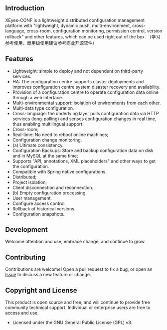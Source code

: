 
## Introduction
XEyes-CONF is a lightweight distributed configuration management platform with "lightweight, dynamic push, multi-environment, cross-language, cross-room, configuration monitoring, permission control, version rollback" and other features, which can be used right out of the box.
（学习参考使用，商用级使用建议参考商业开源软件）

## Features
- Lightweight: simple to deploy and not dependent on third-party services.
- HA: The configuration centre supports cluster deployments and improves configuration centre system disaster recovery and availability.
- Provision of a configuration centre to operate configuration data online through a web interface.
- Multi-environmental support: isolation of environments from each other.
- Multi-data type configuration.
- Cross-language: the underlying layer pulls configuration data via HTTP services (long-polling) and senses configuration changes in real time, thus enabling multilingual support.
- Cross-room;
- Real-time: No need to reboot online machines;
- Configuration change monitoring.
- (a) Ultimate consistency.
- Configuration Backups: Store and backup configuration data on disk and in MySQL at the same time;
- Supports "API, annotations, XML placeholders" and other ways to get the configuration.
- Compatible with Spring native configurations. 
- Distributed;
- Project isolation;
- Client disconnection and reconnection.
- (b) Empty configuration processing.
- User management.
- Configure access control.
- Rollback of historical versions.
- Configuration snapshots.

## Development

Welcome attention and use, embrace change, and continue to grow.


## Contributing
Contributions are welcome! Open a pull request to fix a bug, or open an [Issue](https://github.com/wyfish/xeyes-conf/issues/) to discuss a new feature or change.


## Copyright and License
This product is open source and free, and will continue to provide free community technical support. Individual or enterprise users are free to access and use.

- Licensed under the GNU General Public License (GPL) v3.


